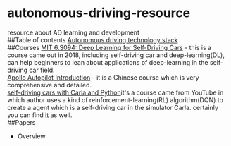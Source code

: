 # autonomous-driving-resource
resource about AD learning and development<br>
##Table of contents
[Autonomous driving technology stack](https://naotu.baidu.com/file/73dc7a98ec0186eb6466af602bc02cce?token=10c131d90ea5e013)<br>
##Courses
[MIT 6.S094: Deep Learning for Self-Driving Cars](https://selfdrivingcars.mit.edu/) - this is a course came out in 2018, including self-driving car and deep-learning(DL), can help beginners to lean about applications of deep-learning in the self-driving car field.<br>
[Apollo Autopilot Introduction](http://bit.baidu.com/product?sort=%5Bobject%20Object%5D) - it is a Chinese course which is very comprehensive and detailed.<br>
[self-driving cars with Carla and Python](https://www.youtube.com/watch?v=J1F32aVSYaU&list=PLQVvvaa0QuDeI12McNQdnTlWz9XlCa0uo)it's a course came from YouTube in which author uses a kind of reinforcement-learning(RL) algorithm(DQN) to create a agent which is a self-driving car in the simulator Carla. certainly you can find [it](https://www.bilibili.com/video/BV1v7411o7wr) as well.<br>
##Papers
* Overview
